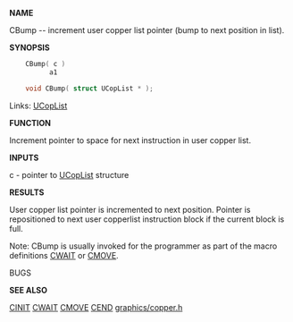 **NAME**

CBump -- increment user copper list pointer (bump to next position
in list).

**SYNOPSIS**

```c
    CBump( c )
          a1

    void CBump( struct UCopList * );

```
Links: [UCopList](_00AD.md) 

**FUNCTION**

Increment pointer to space for next instruction in user copper list.

**INPUTS**

c - pointer to [UCopList](_00AD.md) structure

**RESULTS**

User copper list pointer is incremented to next position.
Pointer is repositioned to next user copperlist instruction block
if the current block is full.

Note: CBump is usually invoked for the programmer as part of the
macro definitions [CWAIT](CWAIT.md) or [CMOVE](CMOVE.md).

BUGS

**SEE ALSO**

[CINIT](CINIT.md) [CWAIT](CWAIT.md) [CMOVE](CMOVE.md) [CEND](CEND.md) [graphics/copper.h](_00AD.md)
